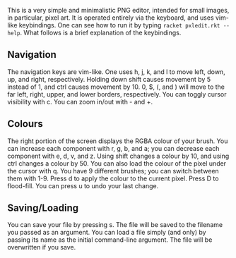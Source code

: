This is a very simple and minimalistic PNG editor, intended for small images,
in particular, pixel art. It is operated entirely via the keyboard, and uses
vim-like keybindings. One can see how to run it by typing `racket pxledit.rkt
--help`. What follows is a brief explanation of the keybindings.

Navigation
----------

The navigation keys are vim-like. One uses h, j, k, and l to move left, down,
up, and right, respectively. Holding down shift causes movement by 5 instead of
1, and ctrl causes movement by 10. 0, $, (, and ) will move to the far left,
right, upper, and lower borders, respectively. You can toggly cursor visibility
with c. You can zoom in/out with - and +.

Colours
-------

The right portion of the screen displays the RGBA colour of your brush. You can
increase each component with r, g, b, and a; you can decrease each component
with e, d, v, and z. Using shift changes a colour by 10, and using ctrl changes
a colour by 50. You can also load the colour of the pixel under the cursor with
q. You have 9 different brushes; you can switch between them with 1-9. Press d
to apply the colour to the current pixel. Press D to flood-fill. You can press
u to undo your last change.

Saving/Loading
--------------

You can save your file by pressing s. The file will be saved to the filename
you passed as an argument. You can load a file simply (and only) by passing its
name as the initial command-line argument. The file will be overwritten if you
save.
